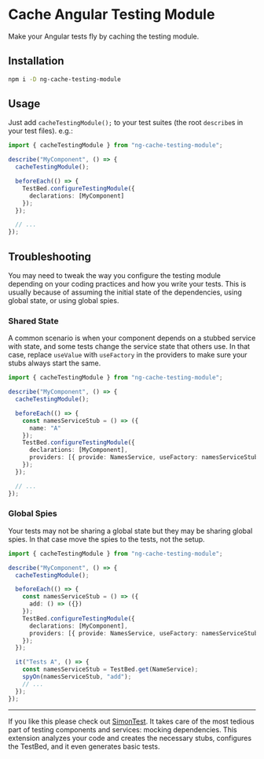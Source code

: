 # Cache Angular Testing Module

Make your Angular tests fly by caching the testing module.

## Installation

```sh
npm i -D ng-cache-testing-module
```

## Usage

Just add `cacheTestingModule();` to your test suites (the root `describe`s in your test files). e.g.:

```ts
import { cacheTestingModule } from "ng-cache-testing-module";

describe("MyComponent", () => {
  cacheTestingModule();

  beforeEach(() => {
    TestBed.configureTestingModule({
      declarations: [MyComponent]
    });
  });

  // ...
});
```

## Troubleshooting

You may need to tweak the way you configure the testing module depending on your coding practices and how you write your tests. This is usually because of assuming the initial state of the dependencies, using global state, or using global spies.

### Shared State

A common scenario is when your component depends on a stubbed service with state, and some tests change the service state that others use. In that case, replace `useValue` with `useFactory` in the providers to make sure your stubs always start the same.

```ts
import { cacheTestingModule } from "ng-cache-testing-module";

describe("MyComponent", () => {
  cacheTestingModule();

  beforeEach(() => {
    const namesServiceStub = () => ({
      name: "A"
    });
    TestBed.configureTestingModule({
      declarations: [MyComponent],
      providers: [{ provide: NamesService, useFactory: namesServiceStub }]
    });
  });

  // ...
});
```

### Global Spies

Your tests may not be sharing a global state but they may be sharing global spies. In that case move the spies to the tests, not the setup.

```ts
import { cacheTestingModule } from "ng-cache-testing-module";

describe("MyComponent", () => {
  cacheTestingModule();

  beforeEach(() => {
    const namesServiceStub = () => ({
      add: () => ({})
    });
    TestBed.configureTestingModule({
      declarations: [MyComponent],
      providers: [{ provide: NamesService, useFactory: namesServiceStub }]
    });
  });

  it("Tests A", () => {
    const namesServiceStub = TestBed.get(NameService);
    spyOn(namesServiceStub, "add");
    // ...
  });
});
```

---

If you like this please check out [SimonTest](https://marketplace.visualstudio.com/items?itemName=SimonTest.simontest). It takes care of the most tedious part of testing components and services: mocking dependencies. This extension analyzes your code and creates the necessary stubs, configures the TestBed, and it even generates basic tests.
